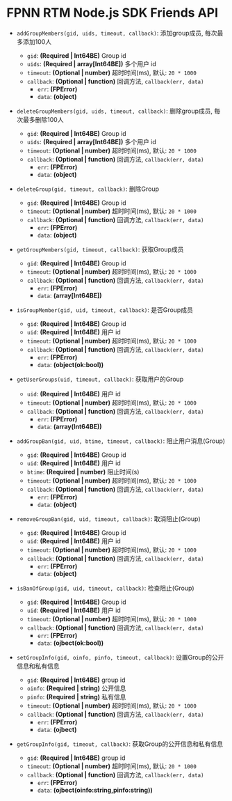 # FPNN RTM Node.js SDK Friends API #

* `addGroupMembers(gid, uids, timeout, callback)`: 添加group成员, 每次最多添加100人
    * `gid`: **(Required | Int64BE)** Group id
    * `uids`: **(Required | array[Int64BE])** 多个用户 id
    * `timeout`: **(Optional | number)** 超时时间(ms), 默认: `20 * 1000`
    * `callback`: **(Optional | function)** 回调方法, `callback(err, data)`
        * `err`: **(FPError)** 
        * `data`: **(object)** 

* `deleteGroupMembers(gid, uids, timeout, callback)`:  删除group成员, 每次最多删除100人
    * `gid`: **(Required | Int64BE)** Group id
    * `uids`: **(Required | array[Int64BE])** 多个用户 id
    * `timeout`: **(Optional | number)** 超时时间(ms), 默认: `20 * 1000`
    * `callback`: **(Optional | function)** 回调方法, `callback(err, data)`
        * `err`: **(FPError)** 
        * `data`: **(object)** 

* `deleteGroup(gid, timeout, callback)`: 删除Group
    * `gid`: **(Required | Int64BE)** Group id
    * `timeout`: **(Optional | number)** 超时时间(ms), 默认: `20 * 1000`
    * `callback`: **(Optional | function)** 回调方法, `callback(err, data)`
        * `err`: **(FPError)** 
        * `data`: **(object)** 

* `getGroupMembers(gid, timeout, callback)`: 获取Group成员
    * `gid`: **(Required | Int64BE)** Group id
    * `timeout`: **(Optional | number)** 超时时间(ms), 默认: `20 * 1000`
    * `callback`: **(Optional | function)** 回调方法, `callback(err, data)`
        * `err`: **(FPError)** 
        * `data`: **(array[Int64BE])** 

* `isGroupMember(gid, uid, timeout, callback)`: 是否Group成员
    * `gid`: **(Required | Int64BE)** Group id
    * `uid`: **(Required | Int64BE)** 用户 id
    * `timeout`: **(Optional | number)** 超时时间(ms), 默认: `20 * 1000`
    * `callback`: **(Optional | function)** 回调方法, `callback(err, data)`
        * `err`: **(FPError)** 
        * `data`: **(object(ok:bool))** 

* `getUserGroups(uid, timeout, callback)`: 获取用户的Group
    * `uid`: **(Required | Int64BE)** 用户 id
    * `timeout`: **(Optional | number)** 超时时间(ms), 默认: `20 * 1000`
    * `callback`: **(Optional | function)** 回调方法, `callback(err, data)`
        * `err`: **(FPError)** 
        * `data`: **(array(Int64BE))** 

* `addGroupBan(gid, uid, btime, timeout, callback)`: 阻止用户消息(Group)
    * `gid`: **(Required | Int64BE)** Group id
    * `uid`: **(Required | Int64BE)** 用户 id
    * `btime`: **(Required | number)** 阻止时间(s)
    * `timeout`: **(Optional | number)** 超时时间(ms), 默认: `20 * 1000`
    * `callback`: **(Optional | function)** 回调方法, `callback(err, data)`
        * `err`: **(FPError)** 
        * `data`: **(object)** 

* `removeGroupBan(gid, uid, timeout, callback)`: 取消阻止(Group)
    * `gid`: **(Required | Int64BE)** Group id
    * `uid`: **(Required | Int64BE)** 用户 id
    * `timeout`: **(Optional | number)** 超时时间(ms), 默认: `20 * 1000`
    * `callback`: **(Optional | function)** 回调方法, `callback(err, data)`
        * `err`: **(FPError)** 
        * `data`: **(object)** 

* `isBanOfGroup(gid, uid, timeout, callback)`: 检查阻止(Group)
    * `gid`: **(Required | Int64BE)** Group id
    * `uid`: **(Required | Int64BE)** 用户 id
    * `timeout`: **(Optional | number)** 超时时间(ms), 默认: `20 * 1000`
    * `callback`: **(Optional | function)** 回调方法, `callback(err, data)`
        * `err`: **(FPError)** 
        * `data`: **(ojbect(ok:bool))** 

* `setGroupInfo(gid, oinfo, pinfo, timeout, callback)`: 设置Group的公开信息和私有信息
    * `gid`: **(Required | Int64BE)** group id
    * `oinfo`: **(Required | string)** 公开信息
    * `pinfo`: **(Required | string)** 私有信息
    * `timeout`: **(Optional | number)** 超时时间(ms), 默认: `20 * 1000`
    * `callback`: **(Optional | function)** 回调方法, `callback(err, data)`
        * `err`: **(FPError)** 
        * `data`: **(ojbect)** 

* `getGroupInfo(gid, timeout, callback)`: 获取Group的公开信息和私有信息
    * `gid`: **(Required | Int64BE)** group id
    * `timeout`: **(Optional | number)** 超时时间(ms), 默认: `20 * 1000`
    * `callback`: **(Optional | function)** 回调方法, `callback(err, data)`
        * `err`: **(FPError)** 
        * `data`: **(ojbect(oinfo:string,pinfo:string))** 